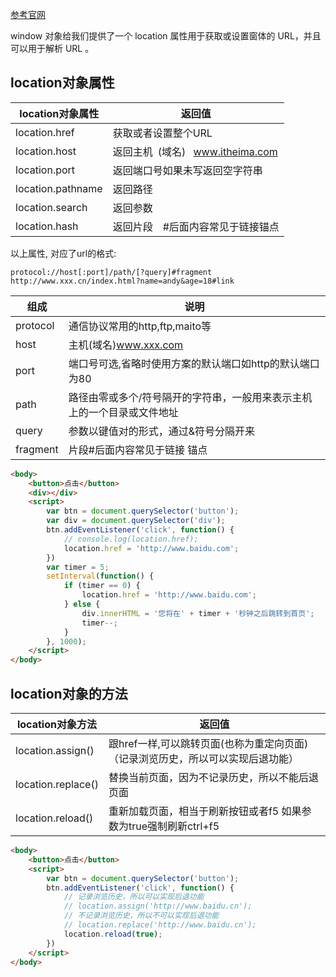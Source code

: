 [参考官网](https://developer.mozilla.org/en-US/docs/Web/API/Location)



window 对象给我们提供了一个 location 属性用于获取或设置窗体的 URL，并且可以用于解析 URL 。 



## location对象属性
location对象属性|返回值
--|--
location.href|获取或者设置整个URL
location.host|返回主机 (域名)  www.itheima.com
location.port|返回端口号如果未写返回空字符串
location.pathname|返回路径
location.search|返回参数
location.hash|返回片段  #后面内容常见于链接锚点

以上属性, 对应了url的格式:
```
protocol://host[:port]/path/[?query]#fragment
http://www.xxx.cn/index.html?name=andy&age=18#link
```
组成|说明
--|--
protocol|通信协议常用的http,ftp,maito等
host|主机(域名)www.xxx.com
port|端口号可选,省略时使用方案的默认端口如http的默认端口为80
path|路径由零或多个/符号隔开的字符串，一般用来表示主机上的一个目录或文件地址
query|参数以键值对的形式，通过&符号分隔开来
fragment|片段#后面内容常见于链接 锚点


```html
<body>
    <button>点击</button>
    <div></div>
    <script>
        var btn = document.querySelector('button');
        var div = document.querySelector('div');
        btn.addEventListener('click', function() {
            // console.log(location.href);
            location.href = 'http://www.baidu.com';
        })
        var timer = 5;
        setInterval(function() {
            if (timer == 0) {
                location.href = 'http://www.baidu.com';
            } else {
                div.innerHTML = '您将在' + timer + '秒钟之后跳转到首页';
                timer--;
            }
        }, 1000);
    </script>
</body>
```

## location对象的方法
location对象方法|返回值
--|--
location.assign()|跟href一样,可以跳转页面(也称为重定向页面)（记录浏览历史，所以可以实现后退功能）
location.replace()|替换当前页面，因为不记录历史，所以不能后退页面
location.reload()|重新加载页面，相当于刷新按钮或者f5 如果参数为true强制刷新ctrl+f5
```html
<body>
    <button>点击</button>
    <script>
        var btn = document.querySelector('button');
        btn.addEventListener('click', function() {
            // 记录浏览历史，所以可以实现后退功能
            // location.assign('http://www.baidu.cn');
            // 不记录浏览历史，所以不可以实现后退功能
            // location.replace('http://www.baidu.cn');
            location.reload(true);
        })
    </script>
</body>
```